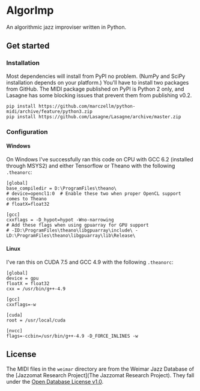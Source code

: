 # AlgorImp
An algorithmic jazz improviser written in Python.

## Get started
### Installation
Most dependencies will install from PyPI no problem. (NumPy and SciPy installation depends on your platform.)
You'll have to install two packages from GitHub.
The MIDI package published on PyPI is Python 2 only, and Lasagne has some blocking issues
that prevent them from publishing v0.2.
 

    pip install https://github.com/marczellm/python-midi/archive/feature/python3.zip
    pip install https://github.com/Lasagne/Lasagne/archive/master.zip

### Configuration
#### Windows
On Windows I've successfully ran this code on CPU with GCC 6.2 (installed through MSYS2)
and either Tensorflow or Theano with the following `.theanorc`:

```
[global]
base_compiledir = D:\ProgramFiles\theano\
# device=opencl1:0  # Enable these two when proper OpenCL support comes to Theano
# floatX=float32

[gcc]
cxxflags = -D_hypot=hypot -Wno-narrowing
# Add these flags when using gpuarray for GPU support
# -ID:\ProgramFiles\theano\libgpuarray\include\ -LD:\ProgramFiles\theano\libgpuarray\lib\Release\
```
#### Linux 
I've ran this on CUDA 7.5 and GCC 4.9 with the following `.theanorc`:
```
[global]
device = gpu
floatX = float32
cxx = /usr/bin/g++-4.9

[gcc]
cxxflags=-w

[cuda]
root = /usr/local/cuda

[nvcc]
flags=-ccbin=/usr/bin/g++-4.9 -D_FORCE_INLINES -w
```

## License
The MIDI files in the `weimar` directory are from the 
Weimar Jazz Database of the [Jazzomat Research Project](The Jazzomat Research Project).
They fall under the [Open Database License v1.0](https://opendatacommons.org/licenses/odbl/1.0/).